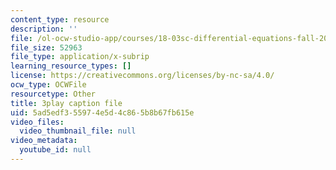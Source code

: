 ```yaml
---
content_type: resource
description: ''
file: /ol-ocw-studio-app/courses/18-03sc-differential-equations-fall-2011/5ad5edf355974e5d4c865b8b67fb615e_te6Mplq3DCU.srt
file_size: 52963
file_type: application/x-subrip
learning_resource_types: []
license: https://creativecommons.org/licenses/by-nc-sa/4.0/
ocw_type: OCWFile
resourcetype: Other
title: 3play caption file
uid: 5ad5edf3-5597-4e5d-4c86-5b8b67fb615e
video_files:
  video_thumbnail_file: null
video_metadata:
  youtube_id: null
---
```

